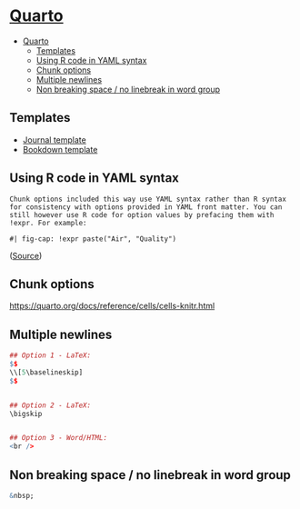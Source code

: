 # [Quarto](https://quarto.org/)

- [Quarto](#quarto)
  - [Templates](#templates)
  - [Using R code in YAML syntax](#using-r-code-in-yaml-syntax)
  - [Chunk options](#chunk-options)
  - [Multiple newlines](#multiple-newlines)
  - [Non breaking space / no linebreak in word group](#non-breaking-space--no-linebreak-in-word-group)

## Templates

- [Journal template](https://github.com/quarto-journals/article-format-template/blob/main/template.qmd)
- [Bookdown template](https://github.com/joundso/quarto-book-test/tree/master/qmd-project)

## Using R code in YAML syntax

```quote
Chunk options included this way use YAML syntax rather than R syntax for consistency with options provided in YAML front matter. You can still however use R code for option values by prefacing them with !expr. For example:
```

`#| fig-cap: !expr paste("Air", "Quality")` 

([Source](https://jthomasmock.github.io/quarto-in-two-hours/materials/03-computation-editors.html#/quarto-chunk-options-1))

## Chunk options

<https://quarto.org/docs/reference/cells/cells-knitr.html>

## Multiple newlines

```r
## Option 1 - LaTeX:
$$
\\[5\baselineskip]
$$


## Option 2 - LaTeX:
\bigskip


## Option 3 - Word/HTML:
<br />

```

## Non breaking space / no linebreak in word group

```r
&nbsp;
```
